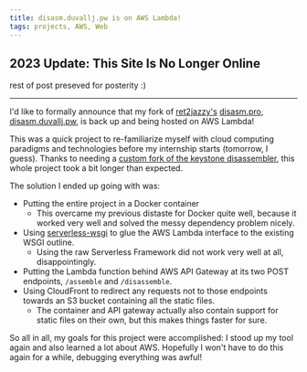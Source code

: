 ```yaml
---
title: disasm.duvallj.pw is on AWS Lambda!
tags: projects, AWS, Web
---
```


## 2023 Update: This Site Is No Longer Online

rest of post preseved for posterity :)

---

I'd like to formally announce that my fork of [ret2jazzy's](https://github.com/ret2jazzy/disasm.pro/)
[disasm.pro](https://disasm.pro/), [disasm.duvallj.pw](https://disasm.duvallj.pw),
is back up and being hosted on AWS Lambda!

This was a quick project to re-familiarize myself with cloud computing paradigms
and technologies before my internship starts (tomorrow, I guess). Thanks to
needing a [custom fork of the keystone disassembler](https://github.com/duvallj/keystone),
this whole project took a bit longer than expected.

The solution I ended up going with was:

- Putting the entire project in a Docker container
  - This overcame my previous distaste for Docker quite well, because it worked
    very well and solved the messy dependency problem nicely.
- Using [serverless-wsgi](https://pypi.org/project/serverless-wsgi/) to glue
  the AWS Lambda interface to the existing WSGI outline.
  - Using the raw Serverless Framework did not work very well at all,
    disappointingly.
- Putting the Lambda function behind AWS API Gateway at its two POST endpoints,
  `/assemble` and `/disassemble`.
- Using CloudFront to redirect any requests not to those endpoints towards an
  S3 bucket containing all the static files.
  - The container and API gateway actually also contain support for static files
    on their own, but this makes things faster for sure.

So all in all, my goals for this project were accomplished: I stood up my tool
again and also learned a lot about AWS. Hopefully I won't have to do this again
for a while, debugging everything was awful!
